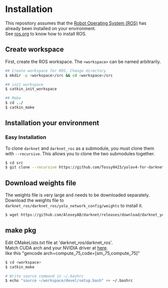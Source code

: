 # Installation
This repository assumes that the [Robot Operating System (ROS)](https://www.ros.org/) has already been installed on your environment.   
See [ros.org](https://www.ros.org/install/) to know how to install ROS.

## Create workspace
First, create the ROS workspace. The `<workspace>` can be named arbitrarily.
```bash
## Create workspace for ROS, Change directory
$ mkdir -p <workspace>/src && cd <workspace>/src

## init workspace
$ catkin_init_workspace

## Make
$ cd ../
$ catkin_make
```

## Installation your environment
### Easy Installation
To clone `darknet` and `darknet_ros` as a submodule, you must clone them with `--recursive`. This allows you to clone the two submodules together.
```bash
$ cd src
$ git clone --recursive https://github.com/Tossy0423/yolov4-for-darknet_ros.git
```

## Download weights file
The weights file is very large and needs to be downloaded separately.   
Download the weights file to `darknet_ros/darknet_ros/yolo_network_config/weights` to install it.
```bash
$ wget https://github.com/AlexeyAB/darknet/releases/download/darknet_yolo_v3_optimal/yolov4.weights
```


## make pkg
Edit CMakeLists.txt file at 'darknet_ros/darknet_ros'.   
Match CUDA arch and your NVIDIA driver at [here](https://arnon.dk/matching-sm-architectures-arch-and-gencode-for-various-nvidia-cards/).   
like this "gencode arch=compute_75,code=[sm_75,compute_75]"

```bash
$ cd <workspace>
$ catkin_make

# Write source command in ~/.bashrc
$ echo "source ~/workspace/devel/setup.bash" >> ~/.bashrc
```
